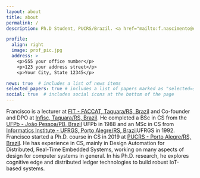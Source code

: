 ```yaml
---
layout: about
title: about
permalink: /
description: Ph.D Student, PUCRS/Brazil. <a href="mailto:f.nascimento@edu.pucrs.br">f.nascimento@edu.pucrs.br</a>.

profile:
  align: right
  image: prof_pic.jpg
  address: >
    <p>555 your office number</p>
    <p>123 your address street</p>
    <p>Your City, State 12345</p>

news: true  # includes a list of news items
selected_papers: true # includes a list of papers marked as "selected={true}"
social: true  # includes social icons at the bottom of the page
---
```

Francisco is a lecturer at <a href="http://professores.faccat.br/assis">FIT - FACCAT, Taquara/RS, Brazil</a> and Co-founder and DPO at <a href="http://www.infisc.com.br">Infisc, Taquara/RS, Brazil</a>. 
He completed a BSc in CS from the <a href="http://www.ufpb.br">UFPb - João Pessoa/PB, Brazil</a> UFPb in 1988 and an MSc in CS from <a href="http://www.inf.ufrgs.br">Informatics Institute - UFRGS, Porto Alegre/RS, Brazil</a>UFRGS in 1992. Francisco started a Ph.D. course in CS in 2019 at <a href="http://www.pucrs.br">PUCRS - Porto Alegre/RS, Brazil</a>. 
He has experience in CS, mainly in Design Automation for Distributed, Real-Time Embedded Systems, working on many aspects of design for computer systems in general. In his Ph.D. research, he explores cognitive edge and distributed ledger technologies to build robust IoT-based systems.

